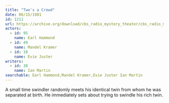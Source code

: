 ```yaml
---
title: "Two's a Crowd"
date: 06/15/1981
id: 1211
url: https://archive.org/download/cbs_radio_mystery_theater/cbs_radio_mystery_theater-1201-1250.zip/cbs_radio_mystery_theater-1201-1250%2Fcbsrmt_1211_twos_a_crowd.mp3
actors:  
  - id: 95
    name: Earl Hammond  
  - id: 49
    name: Mandel Kramer  
  - id: 10
    name: Evie Juster
writers:  
  - id: 38
    name: Ian Martin
searchable: Earl Hammond,Mandel Kramer,Evie Juster Ian Martin
---
```

A small time swindler randomly meets his identical twin from whom he was separated at birth. He immediately sets about trying to swindle his rich twin.